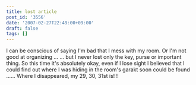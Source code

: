 ```yaml
---
title: lost article
post_id: '3556'
date: '2007-02-27T22:49:00+09:00'
draft: false
tags: []
---
```


I can be conscious of saying I'm bad that I mess with my room. Or I'm not good at organizing ... ... but I never lost only the key, purse or important thing. So this time it's absolutely okay, even if I lose sight I believed that I could find out where I was hiding in the room's garakt soon could be found ...... Where I disappeared, my 29, 30, 31st is! !